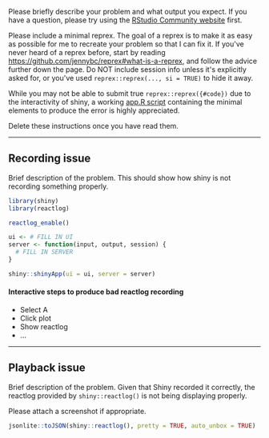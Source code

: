 Please briefly describe your problem and what output you expect. If you have a question, please try using the [RStudio Community website](https://community.rstudio.com/c/shiny) first.

Please include a minimal reprex. The goal of a reprex is to make it as easy as possible for me to recreate your problem so that I can fix it. If you've never heard of a reprex before, start by reading <https://github.com/jennybc/reprex#what-is-a-reprex>, and follow the advice further down the page. Do NOT include session info unless it's explicitly asked for, or you've used `reprex::reprex(..., si = TRUE)` to hide it away.

While you may not be able to submit true `reprex::reprex({#code})` due to the interactivity of shiny, a working [app.R script](http://shiny.rstudio.com/articles/app-formats.html#appr) containing the minimal elements to produce the error is highly appreciated.

Delete these instructions once you have read them.

---

## Recording issue

Brief description of the problem.  This should show how shiny is not recording something properly.

```r
library(shiny)
library(reactlog)

reactlog_enable()

ui <- # FILL IN UI
server <- function(input, output, session) {
  # FILL IN SERVER
}

shiny::shinyApp(ui = ui, server = server)
```

#### Interactive steps to produce bad reactlog recording

* Select A
* Click plot
* Show reactlog
* ...


-----------------

## Playback issue

Brief description of the problem.  Given that Shiny recorded it correctly, the reactlog provided by `shiny::reactlog()` is not being displaying properly.

Please attach a screenshot if appropriate.

```r
jsonlite::toJSON(shiny::reactlog(), pretty = TRUE, auto_unbox = TRUE)
```
